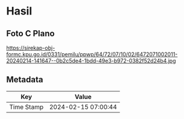 # Hasil

## Foto C Plano

https://sirekap-obj-formc.kpu.go.id/0331/pemilu/ppwp/64/72/07/10/02/6472071002011-20240214-141647--0b2c5de4-1bdd-49e3-b972-0382f52d24b4.jpg


## Metadata

| Key        | Value               |
| ---------- | ------------------- |
| Time Stamp | 2024-02-15 07:00:44 |



